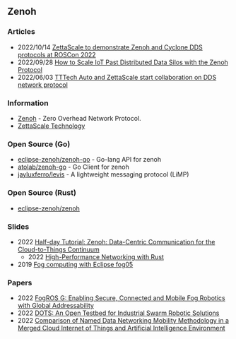 ## Zenoh


### Articles
- 2022/10/14 [ZettaScale to demonstrate Zenoh and Cyclone DDS protocols at ROSCon 2022](https://www.aap.com.au/aapreleases/cision20221013ae01757/)
- 2022/09/28 [How to Scale IoT Past Distributed Data Silos with the Zenoh Protocol](https://embeddedcomputing.com/technology/iot/how-to-scale-iot-past-distributed-data-silos-with-the-zenoh-protocol)
- 2022/06/03 [TTTech Auto and ZettaScale start collaboration on DDS network protocol](https://www.tttech-auto.com/software-defined-vehicle-dds-network-protocol/)


### Information
- [Zenoh](https://zenoh.io/) - Zero Overhead Network Protocol.
- [ZettaScale Technology](https://www.zettascale.tech/)


### Open Source (Go)
- [eclipse-zenoh/zenoh-go](https://github.com/eclipse-zenoh/zenoh-go) - Go-lang API for zenoh
- [atolab/zenoh-go](https://github.com/atolab/zenoh-go) - Go Client for zenoh
- [jayluxferro/levis](https://github.com/jayluxferro/levis) - A lightweight messaging protocol (LiMP)


### Open Source (Rust)
- [eclipse-zenoh/zenoh](https://github.com/eclipse-zenoh/zenoh)


### Slides
- 2022 [Half-day Tutorial: Zenoh: Data-Centric Communication for the Cloud-to-Things Continuum](https://conferences2.sigcomm.org/acm-icn/2022/tutorial-zenoh.html)
	- 2022 [High-Performance Networking with Rust](https://conferences2.sigcomm.org/acm-icn/2022/assets/zenoh-5-Zenoh-High-Performance-Networking-with-Rust-v2-7540621beaf92bae5cc6ea5c8d02287cfd064c2b24f29d705e40b78b74177d97.pdf)
- 2019 [Fog computing with Eclipse fog05](https://www.slideshare.net/GabrieleBaldoni/fog-computing-with-eclipse-fog05)


### Papers
- 2022 [FogROS G: Enabling Secure, Connected and Mobile Fog Robotics with Global Addressability](https://arxiv.org/pdf/2210.11691.pdf)
- 2022 [DOTS: An Open Testbed for Industrial Swarm Robotic Solutions](https://arxiv.org/pdf/2203.13809v1.pdf)
- 2022 [Comparison of Named Data Networking Mobility Methodology in a Merged Cloud Internet of Things and Artificial Intelligence Environment](https://www.mdpi.com/1424-8220/22/17/6668/htm)


